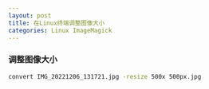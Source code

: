 ```yaml
---
layout: post
title: 在Linux终端调整图像大小
categories: Linux ImageMagick
---
```

### 调整图像大小

```sh
convert IMG_20221206_131721.jpg -resize 500x 500px.jpg
```
